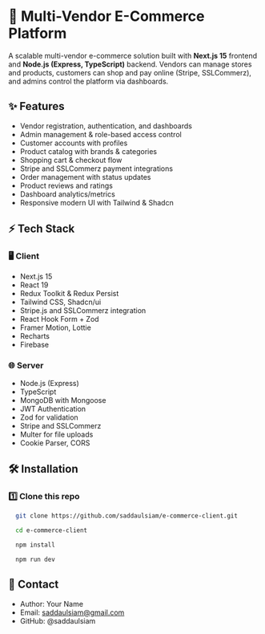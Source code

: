 # 🛒 Multi-Vendor E-Commerce Platform

A scalable multi-vendor e-commerce solution built with **Next.js 15** frontend and **Node.js (Express, TypeScript)** backend. Vendors can manage stores and products, customers can shop and pay online (Stripe, SSLCommerz), and admins control the platform via dashboards.

## ✨ Features

- Vendor registration, authentication, and dashboards
- Admin management & role-based access control
- Customer accounts with profiles
- Product catalog with brands & categories
- Shopping cart & checkout flow
- Stripe and SSLCommerz payment integrations
- Order management with status updates
- Product reviews and ratings
- Dashboard analytics/metrics
- Responsive modern UI with Tailwind & Shadcn

## ⚡ Tech Stack

### 🖥️ Client

- Next.js 15
- React 19
- Redux Toolkit & Redux Persist
- Tailwind CSS, Shadcn/ui
- Stripe.js and SSLCommerz integration
- React Hook Form + Zod
- Framer Motion, Lottie
- Recharts
- Firebase

### 🌐 Server

- Node.js (Express)
- TypeScript
- MongoDB with Mongoose
- JWT Authentication
- Zod for validation
- Stripe and SSLCommerz
- Multer for file uploads
- Cookie Parser, CORS

## 🛠️ Installation

### 1️⃣ Clone this repo

```bash
  git clone https://github.com/saddaulsiam/e-commerce-client.git
```

```bash
  cd e-commerce-client
```

```bash
  npm install
```

```bash
  npm run dev
```

## 📣 Contact

- Author: Your Name
- Email: saddaulsiam@gmail.com
- GitHub: @saddaulsiam
